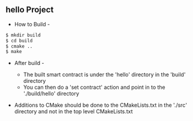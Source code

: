 hello Project
-------------

 - How to Build -
 
```sh
$ mkdir build
$ cd build
$ cmake ..
$ make
```
 - After build -
   - The built smart contract is under the 'hello' directory in the 'build' directory
   - You can then do a 'set contract' action and point in to the './build/hello' directory

 - Additions to CMake should be done to the CMakeLists.txt in the './src' directory and not in the top level CMakeLists.txt